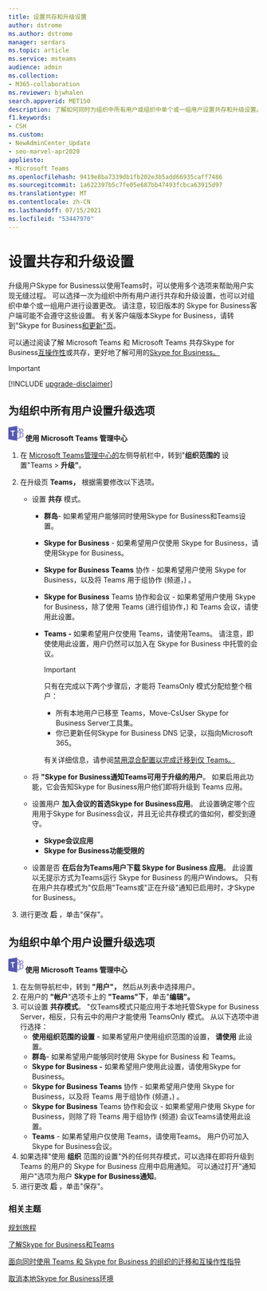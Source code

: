 ```yaml
---
title: 设置共存和升级设置
author: dstrome
ms.author: dstrome
manager: serdars
ms.topic: article
ms.service: msteams
audience: admin
ms.collection:
- M365-collaboration
ms.reviewer: bjwhalen
search.appverid: MET150
description: 了解如何同时为组织中所有用户或组织中单个或一组用户设置共存和升级设置。
f1.keywords:
- CSH
ms.custom:
- NewAdminCenter_Update
- seo-marvel-apr2020
appliesto:
- Microsoft Teams
ms.openlocfilehash: 9419e8ba7339db1fb202e3b5add66935caff7486
ms.sourcegitcommit: 1a622397b5c7fe05e687bb47493fcbca63915d97
ms.translationtype: MT
ms.contentlocale: zh-CN
ms.lasthandoff: 07/15/2021
ms.locfileid: "53447970"
---
```

# <a name="set-your-coexistence-and-upgrade-settings"></a>设置共存和升级设置


升级用户Skype for Business以使用Teams时，可以使用多个选项来帮助用户实现无缝过程。 可以选择一次为组织中所有用户进行共存和升级设置，也可以对组织中单个或一组用户进行设置更改。 请注意，较旧版本的 Skype for Business客户端可能不会遵守这些设置。 有关客户端版本Skype for Business，请转到"Skype for Business[和更新"页](/skypeforbusiness/software-updates)。 

可以通过阅读了解 Microsoft Teams 和 Microsoft Teams 共存Skype for Business[互操作性](teams-and-skypeforbusiness-coexistence-and-interoperability.md)或共存，更好地了解可用的[Skype for Business。](coexistence-chat-calls-presence.md)  

> [!IMPORTANT]
> [!INCLUDE [upgrade-disclaimer](includes/upgrade-disclaimer.md)]


## <a name="set-upgrade-options-for-all-users-in-your-organization"></a>为组织中所有用户设置升级选项

![一个显示 Microsoft Teams 徽标的图标](media/teams-logo-30x30.png) **使用 Microsoft Teams 管理中心**

1. 在 [Microsoft Teams管理中心的](https://admin.teams.microsoft.com/)左侧导航栏中，转到"**组织范围的** 设置"Teams  >  **升级"**。 

2. 在升级页 **Teams，** 根据需要修改以下选项。

    - 设置 **共存** 模式。
        - **群岛**- 如果希望用户能够同时使用Skype for Business和Teams设置。
        - **Skype for Business** - 如果希望用户仅使用 Skype for Business，请使用Skype for Business。
        - **Skype for Business Teams** 协作 - 如果希望用户使用 Skype for Business，以及将 Teams 用于组协作 (频道，) 。
        - **Skype for Business** Teams 协作和会议 - 如果希望用户使用 Skype for Business，除了使用 Teams (进行组协作，) 和 Teams 会议，请使用此设置。
        - **Teams -** 如果希望用户仅使用 Teams，请使用Teams。 请注意，即使使用此设置，用户仍然可以加入在 Skype for Business 中托管的会议。

          > [!IMPORTANT]
          > 只有在完成以下两个步骤后，才能将 TeamsOnly 模式分配给整个租户：
          >  - 所有本地用户已移至 Teams，Move-CsUser Skype for Business Server工具集。
          >  - 你已更新任何Skype for Business DNS 记录，以指向Microsoft 365。 
          >
          > 有关详细信息，请参阅[禁用混合配置以完成迁移到仅 Teams。](/skypeforbusiness/hybrid/cloud-consolidation-disabling-hybrid)
        
    - 将 **"Skype for Business通知Teams可用于升级的用户**。 如果启用此功能，它会告知Skype for Business用户他们即将升级到 Teams 应用。

    - 设置用户 **加入会议的首选Skype for Business应用**。 此设置确定哪个应用用于Skype for Business会议，并且无论共存模式的值如何，都受到遵守。
      - **Skype会议应用**
      - **Skype for Business功能受限的**

    - 设置是否 **在后台为Teams用户下载 Skype for Business 应用**。  此设置以无提示方式为Teams运行 Skype for Business 的用户Windows。 只有在用户共存模式为"仅启用"Teams或"正在升级"通知已启用时，才Skype for Business。

3. 进行更改 **后** ，单击"保存"。

## <a name="set-upgrade-options-for-a-single-user-in-your-organization"></a>为组织中单个用户设置升级选项

![一个显示 Microsoft Teams 徽标的图标](media/teams-logo-30x30.png) **使用 Microsoft Teams 管理中心**

1. 在左侧导航栏中，转到 **"用户"，** 然后从列表中选择用户。 
2. 在用户的 **"帐户**"选项卡上的 **"Teams"下**，单击"**编辑"。**
3. 可以设置 **共存模式**。 "仅Teams模式只能应用于本地托管Skype for Business Server，相反，只有云中的用户才能使用 TeamsOnly 模式。  从以下选项中进行选择：
     - **使用组织范围的设置** - 如果希望用户使用组织范围的设置， **请使用** 此设置。 
     - **群岛**- 如果希望用户能够同时使用 Skype for Business 和 Teams。 
     - **Skype for Business -** 如果希望用户使用此设置，请使用Skype for Business。
     - **Skype for Business Teams** 协作 - 如果希望用户使用 Skype for Business，以及将 Teams 用于组协作 (频道，) 。
      - **Skype for Business** Teams 协作和会议 - 如果希望用户使用 Skype for Business，则除了将 Teams 用于组协作 (频道) 会议Teams请使用此设置。
     - **Teams** - 如果希望用户仅使用 Teams，请使用Teams。 用户仍可加入Skype for Business会议。
4. 如果选择"使用 **组织** 范围的设置"外的任何共存模式，可以选择在即将升级到 Teams 的用户的 Skype for Business 应用中启用通知。 可以通过打开"通知用户"选项为用户 **Skype for Business通知**。
5. 进行更改 **后** ，单击"保存"。

### <a name="related-topics"></a>相关主题
[规划旅程](upgrade-plan-journey.md)

[了解Skype for Business和Teams](upgrade-and-coexistence-of-skypeforbusiness-and-teams.md)

[面向同时使用 Teams 和 Skype for Business 的组织的迁移和互操作性指导](migration-interop-guidance-for-teams-with-skype.md)

[取消本地Skype for Business环境](/skypeforbusiness/hybrid/decommission-on-prem-overview)
